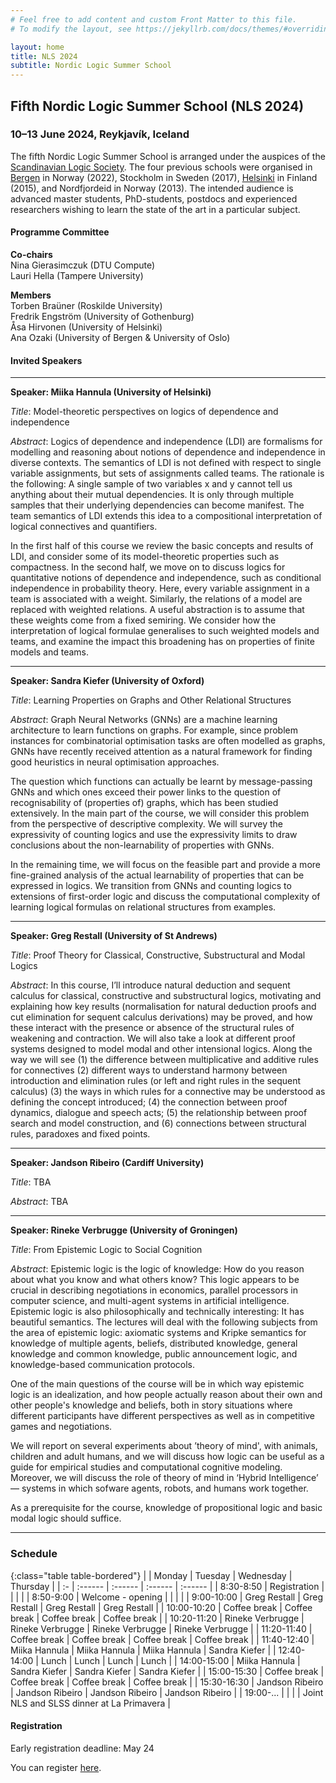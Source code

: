 ```yaml
---
# Feel free to add content and custom Front Matter to this file.
# To modify the layout, see https://jekyllrb.com/docs/themes/#overriding-theme-defaults

layout: home
title: NLS 2024
subtitle: Nordic Logic Summer School
---
```


## Fifth Nordic Logic Summer School (NLS 2024) ##

### 10–13 June 2024, Reykjavík, Iceland ###

The fifth Nordic Logic Summer School is arranged under the auspices of the [Scandinavian Logic Society](https://scandinavianlogic.org/). The four previous schools were organised in [Bergen](https://scandinavianlogic2020.w.uib.no/fourth-nordic-logic-summer-school-nls-2020/) in Norway (2022), Stockholm in Sweden (2017), [Helsinki](https://web.archive.org/web/20161117234437/https://www.helsinki.fi/sls2015/index.html) in Finland (2015), and Nordfjordeid in Norway (2013). The intended audience is advanced master students, PhD-students, postdocs and experienced researchers wishing to learn the state of the art in a particular subject. 


#### Programme Committee ####

**Co-chairs**  
Nina Gierasimczuk (DTU Compute)  
Lauri Hella (Tampere University)  

**Members**  
Torben Braüner (Roskilde University)  
Fredrik Engström (University of Gothenburg)   
Åsa Hirvonen (University of Helsinki)   
Ana Ozaki (University of Bergen & University of Oslo)  

#### Invited Speakers ####

-------------------------------------------------------------------------------------------------

**Speaker: Miika Hannula (University of Helsinki)**

*Title*: Model-theoretic perspectives on logics of dependence and independence

*Abstract*: Logics of dependence and independence (LDI) are formalisms for modelling and reasoning about notions of dependence and independence in diverse contexts. The semantics of LDI is not defined with respect to single variable assignments, but sets of assignments called teams. The rationale is the following: A single sample of two variables x and y cannot tell us anything about their mutual dependencies. It is only through multiple samples that their underlying dependencies can become manifest. The team semantics of LDI extends this idea to a compositional interpretation of logical connectives and quantifiers.
 
In the first half of this course we review the basic concepts and results of LDI, and consider some of its model-theoretic properties such as compactness. In the second half, we move on to discuss logics for quantitative notions of dependence and independence, such as conditional independence in probability theory. Here, every variable assignment in a team is associated with a weight. Similarly, the relations of a model are replaced with weighted relations. A useful abstraction is to assume that these weights come from a fixed semiring. We consider how the interpretation of logical formulae generalises to such weighted models and teams, and examine the impact this broadening has on properties of finite models and teams.

-------------------------------------------------------------------------------------------------

**Speaker: Sandra Kiefer (University of Oxford)**

*Title*: Learning Properties on Graphs and Other Relational Structures

*Abstract*: Graph Neural Networks (GNNs) are a machine learning architecture to learn functions on graphs. For example, since problem instances for combinatorial optimisation tasks are often modelled as graphs, GNNs have recently received attention as a natural framework for finding good heuristics in neural optimisation approaches. 

The question which functions can actually be learnt by message-passing GNNs and which ones exceed their power links to the question of recognisability of (properties of) graphs, which has been studied extensively. In the main part of the course, we will consider this problem from the perspective of descriptive complexity. We will survey the expressivity of counting logics and use the expressivity limits to draw conclusions about the non-learnability of properties with GNNs.

In the remaining time, we will focus on the feasible part and provide a more fine-grained analysis of the actual learnability of properties that can be expressed in logics. We transition from GNNs and counting logics to extensions of first-order logic and discuss the computational complexity of learning logical formulas on relational structures from examples.

-------------------------------------------------------------------------------------------------

**Speaker: Greg Restall (University of St Andrews)**

*Title*: Proof Theory for Classical, Constructive, Substructural and Modal Logics

*Abstract*: In this course, I’ll introduce natural deduction and sequent calculus for classical, constructive and substructural logics, motivating and explaining how key results (normalisation for natural deduction proofs and cut elimination for sequent calculus derivations) may be proved, and how these interact with the presence or absence of the structural rules of weakening and contraction. We will also take a look at different proof systems designed to model modal and other intensional logics. Along the way we will see (1) the difference between multiplicative and additive rules for connectives (2) different ways to understand harmony between introduction and elimination rules (or left and right rules in the sequent calculus) (3) the ways in which rules for a connective may be understood as defining the concept introduced; (4) the connection between proof dynamics, dialogue and speech acts; (5) the relationship between proof search and model construction, and (6) connections between structural rules, paradoxes and fixed points.

----------------------------------------------------------------------------------------------------------

**Speaker: Jandson Ribeiro (Cardiff University)** 

*Title*: TBA

*Abstract*: TBA

-------------------------------------------------------------------------------------------------


**Speaker: Rineke Verbrugge (University of Groningen)**

*Title*: From Epistemic Logic to Social Cognition

*Abstract*: Epistemic logic is the logic of knowledge: How do you reason about what you know and what others know? This logic appears to be crucial in describing negotiations in economics, parallel processors in computer science, and multi-agent systems in artificial intelligence. Epistemic logic is also philosophically and technically interesting: It has beautiful semantics. The lectures will deal with the following subjects from the area of epistemic logic: axiomatic systems and Kripke semantics for knowledge of multiple agents, beliefs, distributed knowledge, general knowledge and common knowledge, public announcement logic, and knowledge-based communication protocols.

One of the main questions of the course will be in which way epistemic logic is an idealization, and how people actually reason about their own and other people's knowledge and beliefs, both in story situations where different participants have different perspectives as well as in competitive games and negotiations.

We will report on several experiments about ’theory of mind', with animals, children and adult humans, and we will discuss how logic can be useful as a guide for empirical studies and computational cognitive modeling. Moreover, we will discuss the role of theory of mind in ‘Hybrid Intelligence’ — systems in which sofware agents, robots, and humans work together.

As a prerequisite for the course, knowledge of propositional logic and basic modal logic should suffice.


-----------------------------------------------------------------------------------------------------


### Schedule  ###


{:class="table table-bordered"}
|  | Monday | Tuesday | Wednesday | Thursday |
| :- | :------ | :------ | :------ | :------ |
| 8:30-8:50 | Registration |    |   |        |
| 8:50-9:00 | Welcome - opening |    |   |      |
| 9:00-10:00 | Greg Restall | Greg Restall   | Greg Restall | Greg Restall |
| 10:00-10:20 | Coffee break | Coffee break  | Coffee break  | Coffee break  |
| 10:20-11:20 | Rineke Verbrugge | Rineke Verbrugge |  Rineke Verbrugge | Rineke Verbrugge | 
| 11:20-11:40 | Coffee break | Coffee break  | Coffee break  | Coffee break  |
| 11:40-12:40 |   Miika Hannula | Miika Hannula | Miika Hannula | Sandra Kiefer |
| 12:40-14:00 | Lunch | Lunch | Lunch | Lunch |
| 14:00-15:00 |   Miika Hannula | Sandra Kiefer | Sandra Kiefer | Sandra Kiefer |
| 15:00-15:30 | Coffee break | Coffee break | Coffee break | Coffee break |
| 15:30-16:30 |  Jandson Ribeiro | Jandson Ribeiro | Jandson Ribeiro | Jandson Ribeiro | 
| 19:00-... |  | |  | Joint NLS and SLSS dinner at La Primavera |



#### Registration ####

Early registration deadline: May 24

You can register [here](https://fienta.com/twelfth-scandinavian-logic-symposium-slss-2024).
